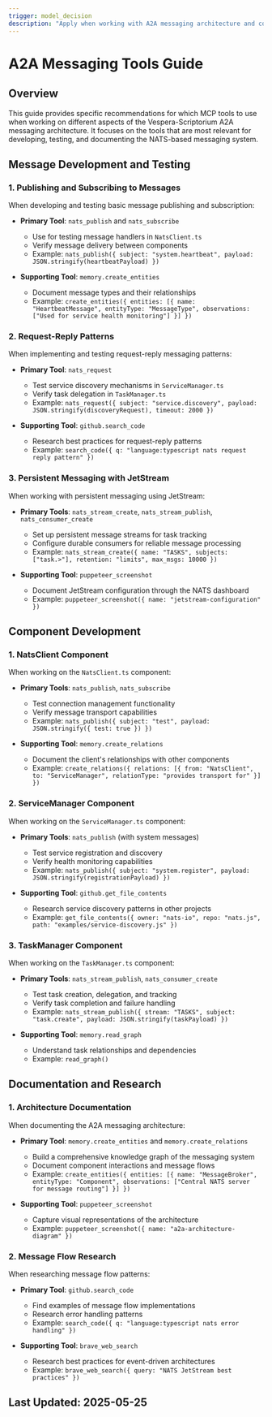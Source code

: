 ```yaml
---
trigger: model_decision
description: "Apply when working with A2A messaging architecture and components"
---
```


# A2A Messaging Tools Guide

## Overview

This guide provides specific recommendations for which MCP tools to use when working on different aspects of the Vespera-Scriptorium A2A messaging architecture. It focuses on the tools that are most relevant for developing, testing, and documenting the NATS-based messaging system.

## Message Development and Testing

### 1. Publishing and Subscribing to Messages

When developing and testing basic message publishing and subscription:

- **Primary Tool**: `nats_publish` and `nats_subscribe`
  - Use for testing message handlers in `NatsClient.ts`
  - Verify message delivery between components
  - Example: `nats_publish({ subject: "system.heartbeat", payload: JSON.stringify(heartbeatPayload) })`

- **Supporting Tool**: `memory.create_entities`
  - Document message types and their relationships
  - Example: `create_entities({ entities: [{ name: "HeartbeatMessage", entityType: "MessageType", observations: ["Used for service health monitoring"] }] })`

### 2. Request-Reply Patterns

When implementing and testing request-reply messaging patterns:

- **Primary Tool**: `nats_request`
  - Test service discovery mechanisms in `ServiceManager.ts`
  - Verify task delegation in `TaskManager.ts`
  - Example: `nats_request({ subject: "service.discovery", payload: JSON.stringify(discoveryRequest), timeout: 2000 })`

- **Supporting Tool**: `github.search_code`
  - Research best practices for request-reply patterns
  - Example: `search_code({ q: "language:typescript nats request reply pattern" })`

### 3. Persistent Messaging with JetStream

When working with persistent messaging using JetStream:

- **Primary Tools**: `nats_stream_create`, `nats_stream_publish`, `nats_consumer_create`
  - Set up persistent message streams for task tracking
  - Configure durable consumers for reliable message processing
  - Example: `nats_stream_create({ name: "TASKS", subjects: ["task.>"], retention: "limits", max_msgs: 10000 })`

- **Supporting Tool**: `puppeteer_screenshot`
  - Document JetStream configuration through the NATS dashboard
  - Example: `puppeteer_screenshot({ name: "jetstream-configuration" })`

## Component Development

### 1. NatsClient Component

When working on the `NatsClient.ts` component:

- **Primary Tools**: `nats_publish`, `nats_subscribe`
  - Test connection management functionality
  - Verify message transport capabilities
  - Example: `nats_publish({ subject: "test", payload: JSON.stringify({ test: true }) })`

- **Supporting Tool**: `memory.create_relations`
  - Document the client's relationships with other components
  - Example: `create_relations({ relations: [{ from: "NatsClient", to: "ServiceManager", relationType: "provides transport for" }] })`

### 2. ServiceManager Component

When working on the `ServiceManager.ts` component:

- **Primary Tools**: `nats_publish` (with system messages)
  - Test service registration and discovery
  - Verify health monitoring capabilities
  - Example: `nats_publish({ subject: "system.register", payload: JSON.stringify(registrationPayload) })`

- **Supporting Tool**: `github.get_file_contents`
  - Research service discovery patterns in other projects
  - Example: `get_file_contents({ owner: "nats-io", repo: "nats.js", path: "examples/service-discovery.js" })`

### 3. TaskManager Component

When working on the `TaskManager.ts` component:

- **Primary Tools**: `nats_stream_publish`, `nats_consumer_create`
  - Test task creation, delegation, and tracking
  - Verify task completion and failure handling
  - Example: `nats_stream_publish({ stream: "TASKS", subject: "task.create", payload: JSON.stringify(taskPayload) })`

- **Supporting Tool**: `memory.read_graph`
  - Understand task relationships and dependencies
  - Example: `read_graph()`

## Documentation and Research

### 1. Architecture Documentation

When documenting the A2A messaging architecture:

- **Primary Tool**: `memory.create_entities` and `memory.create_relations`
  - Build a comprehensive knowledge graph of the messaging system
  - Document component interactions and message flows
  - Example: `create_entities({ entities: [{ name: "MessageBroker", entityType: "Component", observations: ["Central NATS server for message routing"] }] })`

- **Supporting Tool**: `puppeteer_screenshot`
  - Capture visual representations of the architecture
  - Example: `puppeteer_screenshot({ name: "a2a-architecture-diagram" })`

### 2. Message Flow Research

When researching message flow patterns:

- **Primary Tool**: `github.search_code`
  - Find examples of message flow implementations
  - Research error handling patterns
  - Example: `search_code({ q: "language:typescript nats error handling" })`

- **Supporting Tool**: `brave_web_search`
  - Research best practices for event-driven architectures
  - Example: `brave_web_search({ query: "NATS JetStream best practices" })`

## Last Updated: 2025-05-25
